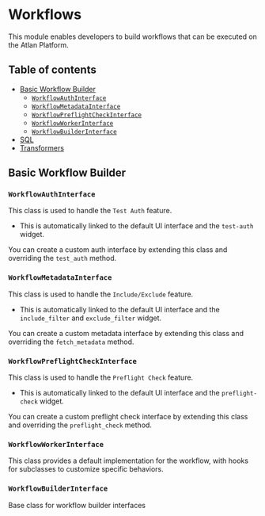 # Workflows

This module enables developers to build workflows that can be executed on the Atlan Platform.

## Table of contents
- [Basic Workflow Builder](#basic-workflow-builder)
    - [`WorkflowAuthInterface`](#workflowauthinterface)
    - [`WorkflowMetadataInterface`](#workflowmetadatainterface)
    - [`WorkflowPreflightCheckInterface`](#workflowpreflightcheckinterface)
    - [`WorkflowWorkerInterface`](#workflowworkerinterface)
    - [`WorkflowBuilderInterface`](#workflowbuilderinterface)
- [SQL](./sql/README.md)
- [Transformers](./transformers/README.md)

## Basic Workflow Builder

### `WorkflowAuthInterface`
This class is used to handle the `Test Auth` feature.
- This is automatically linked to the default UI interface and the `test-auth` widget.

You can create a custom auth interface by extending this class and overriding the `test_auth` method.


### `WorkflowMetadataInterface`
This class is used to handle the `Include/Exclude` feature.
- This is automatically linked to the default UI interface and the `include_filter` and `exclude_filter` widget.

You can create a custom metadata interface by extending this class and overriding the `fetch_metadata` method.


### `WorkflowPreflightCheckInterface`
This class is used to handle the `Preflight Check` feature.
- This is automatically linked to the default UI interface and the `preflight-check` widget.

You can create a custom preflight check interface by extending this class and overriding the `preflight_check` method.


### `WorkflowWorkerInterface`
This class provides a default implementation for the workflow, with hooks for subclasses to customize specific behaviors.


### `WorkflowBuilderInterface`
Base class for workflow builder interfaces